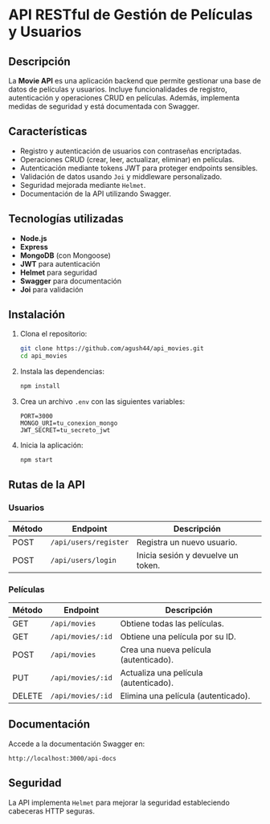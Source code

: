 # API RESTful de Gestión de Películas y Usuarios

## Descripción

La **Movie API** es una aplicación backend que permite gestionar una base de datos de películas y usuarios. Incluye funcionalidades de registro, autenticación y operaciones CRUD en películas. Además, implementa medidas de seguridad y está documentada con Swagger.

## Características

- Registro y autenticación de usuarios con contraseñas encriptadas.
- Operaciones CRUD (crear, leer, actualizar, eliminar) en películas.
- Autenticación mediante tokens JWT para proteger endpoints sensibles.
- Validación de datos usando `Joi` y middleware personalizado.
- Seguridad mejorada mediante `Helmet`.
- Documentación de la API utilizando Swagger.

## Tecnologías utilizadas

- **Node.js**
- **Express**
- **MongoDB** (con Mongoose)
- **JWT** para autenticación
- **Helmet** para seguridad
- **Swagger** para documentación
- **Joi** para validación

## Instalación

1. Clona el repositorio:

   ```bash
   git clone https://github.com/agush44/api_movies.git
   cd api_movies
   ```

2. Instala las dependencias:

   ```bash
   npm install
   ```

3. Crea un archivo `.env` con las siguientes variables:

   ```env
   PORT=3000
   MONGO_URI=tu_conexion_mongo
   JWT_SECRET=tu_secreto_jwt
   ```

4. Inicia la aplicación:

   ```bash
   npm start
   ```

## Rutas de la API

### Usuarios

| Método | Endpoint          | Descripción                       |
|--------|-------------------|-----------------------------------|
| POST   | `/api/users/register` | Registra un nuevo usuario.       |
| POST   | `/api/users/login`    | Inicia sesión y devuelve un token.|

### Películas

| Método | Endpoint          | Descripción                          |
|--------|-------------------|--------------------------------------|
| GET    | `/api/movies`        | Obtiene todas las películas.         |
| GET    | `/api/movies/:id`    | Obtiene una película por su ID.      |
| POST   | `/api/movies`        | Crea una nueva película (autenticado).|
| PUT    | `/api/movies/:id`    | Actualiza una película (autenticado).|
| DELETE | `/api/movies/:id`    | Elimina una película (autenticado).  |

## Documentación

Accede a la documentación Swagger en:

```
http://localhost:3000/api-docs
```

## Seguridad

La API implementa `Helmet` para mejorar la seguridad estableciendo cabeceras HTTP seguras.
